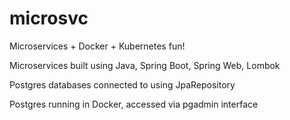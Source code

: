 # microsvc
Microservices + Docker + Kubernetes fun!

Microservices built using Java, Spring Boot, Spring Web, Lombok

Postgres databases connected to using JpaRepository

Postgres running in Docker, accessed via pgadmin interface
